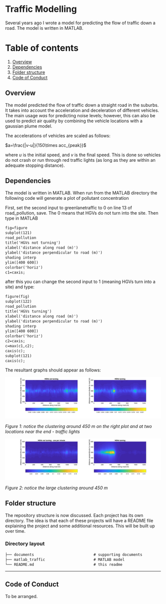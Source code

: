# Traffic Modelling

Several years ago I wrote a model for predicting the flow of traffic down a road. The model is written in MATLAB.

# Table of contents
1. [Overview](#overview)
2. [Dependencies](#Dependencies)
3. [Folder structure](#Folder-Structure)
4. [Code of Conduct](#Code-of-Conduct)

## Overview <a name="overview"></a>

The model predicted the flow of traffic down a straight road in the suburbs. It takes into account the acceleration and deceleration of different vehicles. The main usage <i>was</i> for predicting noise levels; however, this can also be used to predict air quality by combining the vehicle locations with a gaussian plume model.

The accelerations of vehicles are scaled as follows:

$a=\frac{|v-u|}{150\times acc_{peak}}$

where $u$ is the initial speed, and $v$ is the final speed. This is done so vehicles do not crash or run through red traffic lights (as long as they are within an adequate stopping distance).

## Dependencies <a name="Dependencies"></a>

The model is written in MATLAB. When run from the MATLAB directory the following code will generate a plot of pollutant concentration

First, set the second input to greenlanetraffic to 0 on line 13 of road_pollution, save. The 0 means that HGVs do not turn into the site. Then type in MATLAB

```
fig=figure
subplot(121)
road_pollution
title('HGVs not turning')    
xlabel('distance along road (m)')
ylabel('distance perpendicular to road (m)')
shading interp
ylim([400 600])
colorbar('horiz')
c1=caxis;
```

after this you can change the second input to 1 (meaning HGVs turn into a site) and type:


```
figure(fig)
subplot(122)
road_pollution
title('HGVs turning')    
xlabel('distance along road (m)')
ylabel('distance perpendicular to road (m)')
shading interp
ylim([400 600])
colorbar('horiz')
c2=caxis;
c=max(c1,c2);
caxis(c);
subplot(121)
caxis(c);
```

The resultant graphs should appear as follows:

![Plot comparing heavy HGV traffic](matlab_traffic/output/traffic_air_quality01.png)

*Figure 1: notice the clustering around 450 m on the right plot and at two locations near the end - traffic lights*

![Plot comparing lighter HGV traffic](matlab_traffic/output/traffic_air_quality02.png)

*Figure 2: notice the large clustering around 450 m*


## Folder structure <a name="Folder-Structure"></a>

The repository structure is now discussed. Each project has its own directory. The idea is that each of these projects will have a README file explaining the project and some additional resources. This will be built up over time.

### Directory layout

                             
    ├── documents							# supporting documents
    ├── matlab_traffic						# MATLAB model
    └── README.md							# this readme
----------

## Code of Conduct<a name="Code-of-Conduct"></a>

To be arranged.